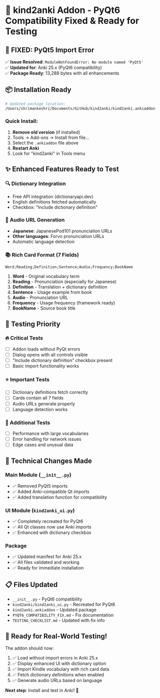 # 🎯 kind2anki Addon - PyQt6 Compatibility Fixed & Ready for Testing

## 🚀 **FIXED**: PyQt5 Import Error
✅ **Issue Resolved**: `ModuleNotFoundError: No module named 'PyQt5'`  
✅ **Updated for**: Anki 25.x (PyQt6 compatibility)  
✅ **Package Ready**: 13,288 bytes with all enhancements  

## 📦 **Installation Ready**
```bash
# Updated package location:
/Users/shrimankeshri/Documents/GitHub/kind2anki/kind2anki.ankiaddon
```

### Quick Install:
1. **Remove old version** (if installed)
2. Tools → Add-ons → Install from file...
3. Select the `.ankiaddon` file above
4. **Restart Anki**
5. Look for "kind2anki" in Tools menu

## ✨ **Enhanced Features Ready to Test**

### 🔍 **Dictionary Integration**
- Free API integration (dictionaryapi.dev)
- English definitions fetched automatically
- Checkbox: "Include dictionary definition"

### 🎵 **Audio URL Generation**
- **Japanese**: JapanesePod101 pronunciation URLs
- **Other languages**: Forvo pronunciation URLs
- Automatic language detection

### 📚 **Rich Card Format (7 Fields)**
```
Word;Reading;Definition;Sentence;Audio;Frequency;BookName
```
1. **Word** - Original vocabulary term
2. **Reading** - Pronunciation (especially for Japanese)
3. **Definition** - Translation + dictionary definition
4. **Sentence** - Usage example from book
5. **Audio** - Pronunciation URL
6. **Frequency** - Usage frequency (framework ready)
7. **BookName** - Source book title

## 🧪 **Testing Priority**

### **🔥 Critical Tests**
- [ ] Addon loads without PyQt errors
- [ ] Dialog opens with all controls visible
- [ ] "Include dictionary definition" checkbox present
- [ ] Basic import functionality works

### **⭐ Important Tests**
- [ ] Dictionary definitions fetch correctly
- [ ] Cards contain all 7 fields
- [ ] Audio URLs generate properly
- [ ] Language detection works

### **📝 Additional Tests**
- [ ] Performance with large vocabularies
- [ ] Error handling for network issues
- [ ] Edge cases and unusual data

## 🔧 **Technical Changes Made**

### **Main Module (`__init__.py`)**
- ✅ Removed PyQt5 imports
- ✅ Added Anki-compatible Qt imports
- ✅ Added translation function for compatibility

### **UI Module (`kind2anki_ui.py`)**
- ✅ Completely recreated for PyQt6
- ✅ All Qt classes now use Anki imports
- ✅ Enhanced with dictionary checkbox

### **Package**
- ✅ Updated manifest for Anki 25.x
- ✅ All files validated and working
- ✅ Ready for immediate installation

## 📋 **Files Updated**
- `__init__.py` - PyQt6 compatibility
- `kind2anki/kind2anki_ui.py` - Recreated for PyQt6
- `kind2anki.ankiaddon` - Updated package
- `PYQT6_COMPATIBILITY_FIX.md` - Fix documentation
- `TESTING_CHECKLIST.md` - Updated with fix info

## 🎉 **Ready for Real-World Testing!**

The addon should now:
1. ✅ Load without import errors in Anki 25.x
2. ✅ Display enhanced UI with dictionary option
3. ✅ Import Kindle vocabulary with rich card data
4. ✅ Fetch dictionary definitions when enabled
5. ✅ Generate audio URLs based on language

**Next step**: Install and test in Anki! 🚀
